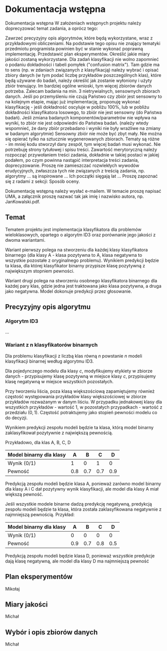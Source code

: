 # Dokumentacja wstępna

Dokumentacja wstępna
W założeniach wstępnych projektu należy doprecyzować temat zadania, a oprócz tego:

Zawrzeć precyzyjny opis algorytmów, które będą wykorzystane, wraz z przykładowymi obliczeniami. Na podstawie tego opisu nie znający tematyki przedmiotu programista powinien być w stanie wykonać poprawną implementację.
Przedstawić plan eksperymentów.
Określić jakie miary jakości zostaną wykorzystane. Dla zadań klasyfikacji nie wolno zapomnieć o podaniu dokładności i tabeli pomyłek ("confusion matrix").
Tam gdzie ma to sens (np. w zdaniach związanych z klasyfikacją) należy wybrać i opisać zbiory danych (w tym podać liczbę przykładów poszczególnych klas), które będą używane do badań, należy określić jak zostanie wyłoniony i użyty zbiór trenujący.
Im bardziej ogólne wnioski, tym więcej zbiorów danych potrzeba. Zalecam badania na min. 3 nietrywialnych, sensownych zbiorach danych. Jeśli po przemyśleniu nie czują Państwo czy zbiór jest sensowny to na kolejnym etapie, mając już implementację, proponuję wykonać klasyfikację - jeśli dokładność oscyluje w pobliżu 100%, lub w pobliżu dokładności klasyfikatora losowego, to zbiór nie jest sensowny (do Państwa badań). Jeśli zmiana badanych komponentów/parametrów nie wpływa na wyniki, to zbiór nie jest odpowiedni do Państwa badań. (należy wtedy wspomnieć, że dany zbiór przebadano i wyniki nie były wrażliwe na zmiany w badanym algorytmie)
Sensowny zbiór nie może być zbyt mały. Nie można się opierać tylko na sztucznie wygenerowanych zbiorach.
Tematy są różne - im mniej kodu stworzył dany zespół, tym więcej badań musi wykonać.
Nie potrzebuję strony tytułowej i spisu treści. Zawartość merytoryczną należy rozpocząć przywołaniem treści zadania, dokładnie w takiej postaci w jakiej podałem, po czym powinna nastąpić interpretacja treści zadania, doprecyzowanie.
Proszę nie zamieszczać rozwlekłych wywodów erudycyjnych, zwłaszcza tych nie związanych z treścią zadania, np. algorytmy ... są inspirowane ... Ich początki sięgają lat ...
Proszę zapoznać się z radami z sekcji: Sposób oceny. 

Dokumentację wstępną należy wysłać e-mailem. W temacie proszę napisać UMA, a załącznik proszę nazwać tak jak imię i nazwisko autora, np. JanKowalski.pdf. 

## Temat
Tematem projektu jest implementacja klasyfikatora dla problemów wieloklasowych, opartego o algorytm ID3 oraz porównanie jego jakości z dwoma wariantami.

Wariant pierwszy polega na stworzeniu dla każdej klasy klasyfikatora binarnego (dla klasy A - klasa pozytywna to A, klasa negatywna to wszystkie pozostałe z oryginalnego problemu). Wynikiem predykcji będzie ta klasa, dla której klasyfikator binarny przypisze klasę pozytywną z największym stopniem pewności.

Wariant drugi polega na stworzeniu osobnego klasyfikatora binarnego dla każdej pary klas, gdzie jedna jest traktowana jako klasa pozytywna, a druga jako negatywna. Model dokonuje predykcji przez głosowanie.

## Precyzyjny opis algorytmu

### Algorytm ID3
...

### Wariant z n klasyfikatorów binarnych

Dla problemu klasyfikacji z liczbą klas równą $n$ powstanie $n$ modeli klasyfikacji binarnej według algorytmu ID3.

Dla pojedynczego modelu dla klasy $c$, modyfikujemy etykiety w zbiorze danych - przypisujemy klasę pozytywną w miejsce klasy $c$, przypisujemy klasę negatywną w miejsce wszystkich pozostałych.

Przy tworzeniu liścia, poza klasą większościową zapamiętujemy również częstość występowania przykładów klasy większościowej w zbiorze przykładów rozważanym w danym liściu. W przypadku jednakowej klasy dla wszystkich przykładów - wartość 1, w pozostałych przypadkach - wartość z przedziału $(0,1)$. Częstość potraktujemy jako stopień pewności modelu co do decyzji.

Wynikiem predykcji zespołu modeli będzie ta klasa, którą model binarny zaklasyfikował pozytywnie z największą pewnością.

Przykładowo, dla klas A, B, C, D

| Model binarny dla klasy | A   | B   | C   | D   |
|-------------------------|-----|-----|-----|-----|
| Wynik (0/1)             | 1   | 0   | 1   | 0   |
| Pewność                 | 0.8 | 0.7 | 0.7 | 0.9 |

Predykcją zespołu modeli będzie klasa A, ponieważ zarówno model binarny dla klasy A i C dał pozytywny wynik klasyfikacji, ale model dla klasy A miał większą pewność.

Jeśli wszystkie modele binarne dadzą predykcję negatywną, predykcją zespołu modeli będzie ta klasa, która została zaklasyfikowana negatywnie z najmniejszą pewnością. Przykład:

| Model binarny dla klasy | A   | B   | C   | D   |
|-------------------------|-----|-----|-----|-----|
| Wynik (0/1)             | 0   | 0   | 0   | 0   |
| Pewność                 | 0.9 | 0.7 | 0.8 | 0.5 |

Predykcją zespołu modeli będzie klasa D, ponieważ wszystkie predykcje dają klasę negatywną, ale model dla klasy D ma najmniejszą pewność


## Plan eksperymentów
Mikołaj

## Miary jakości
Michał

## Wybór i opis zbiorów danych
Michał
